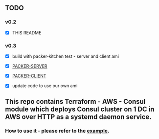 ## TODO

### v0.2
- [x] THIS README

### v0.3
- [x] build with packer-kitchen test - server and client ami
- [x] [PACKER-SERVER](https://github.com/chavo1/packer-consul-server)
- [x] [PACKER-CLIENT](https://github.com/chavo1/packer-consul-client)

- [x] update code to use our own ami

## This repo contains Terraform - AWS - Consul module which deploys Consul cluster on 1 DC in AWS over HTTP as a systemd daemon service.

### How to use it - please refer to the [example](https://github.com/chavo1/terraform-aws-consul/example).

